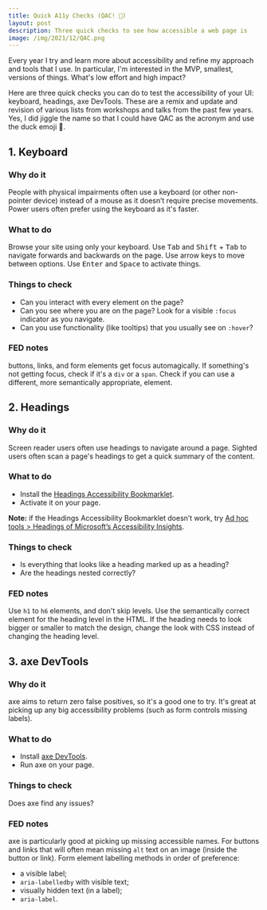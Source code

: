 ```yaml
---
title: Quick A11y Checks (QAC! 🦆)
layout: post
description: Three quick checks to see how accessible a web page is
image: /img/2021/12/QAC.png
---
```


Every year I try and learn more about accessibility and refine my approach and tools that I use. In particular, I'm interested in the MVP, smallest, versions of things. What's low effort and high impact?

Here are three quick checks you can do to test the accessibility of your UI: keyboard, headings, axe DevTools. These are a remix and update and revision of various lists from workshops and talks from the past few years. Yes, I did jiggle the name so that I could have QAC as the acronym and use the duck emoji 🦆.

## 1. Keyboard

### Why do it

People with physical impairments often use a keyboard (or other non-pointer device) instead of a mouse as it doesn’t require precise movements. Power users often prefer using the keyboard as it's faster.

### What to do

Browse your site using only your keyboard. Use <kbd>Tab</kbd> and <kbd>Shift</kbd> + <kbd>Tab</kbd> to navigate forwards and backwards on the page. Use arrow keys to move between options. Use <kbd>Enter</kbd> and <kbd>Space</kbd> to activate things.

### Things to check

- Can you interact with every element on the page?
- Can you see where you are on the page? Look for a visible `:focus` indicator as you navigate.
- Can you use functionality (like tooltips) that you usually see on `:hover`?

### FED notes

buttons, links, and form elements get focus automagically. If something's not getting focus, check if it's a `div` or a `span`. Check if you can use a different, more semantically appropriate, element.

## 2. Headings

### Why do it

Screen reader users often use headings to navigate around a page. Sighted users often scan a page's headings to get a quick summary of the content.

### What to do

- Install the [Headings Accessibility Bookmarklet](https://accessibility-bookmarklets.org/install.html).
- Activate it on your page.

**Note:** if the Headings Accessibility Bookmarklet doesn’t work, try [Ad hoc tools > Headings of Microsoft’s Accessibility Insights](https://drive.google.com/file/d/1lGoEk0q_EBpzS3G7U93vbV-lYlvWGNmD/view?usp=sharing).

### Things to check

- Is everything that looks like a heading marked up as a heading?
- Are the headings nested correctly?

### FED notes

Use `h1` to `h6` elements, and don't skip levels. Use the semantically correct element for the heading level in the HTML. If the heading needs to look bigger or smaller to match the design, change the look with CSS instead of changing the heading level.

## 3. axe DevTools

### Why do it

axe aims to return zero false positives, so it's a good one to try. It's great at picking up any big accessibility problems (such as form controls missing labels).

### What to do

- Install [axe DevTools](https://www.deque.com/axe/).
- Run axe on your page.

### Things to check

Does axe find any issues?

### FED notes

axe is particularly good at picking up missing accessible names. For buttons and links that will often mean missing `alt` text on an image (inside the button or link). Form element labelling methods in order of preference:

- a visible label;
- `aria-labelledby` with visible text;
- visually hidden text (in a label);
- `aria-label`.
